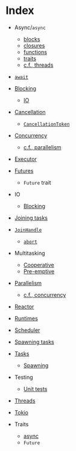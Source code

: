 # Index



- Async/`async`
  - [blocks](../part-guide/adv-async-await.md#async-blocks)
  - [closures](../part-guide/adv-async-await.md#async-closures)
  - [functions](../part-guide/async-await.md#async-functions)
  - [traits](../part-guide/adv-async-await.md#async-traits)
  - [c.f., threads](../part-guide/concurrency.md#async-programming)
- [`await`](../part-guide/async-await.md#await)



- [Blocking](../part-guide/adv-async-await.md#blocking-and-cancellation)
  - [IO](../part-guide/adv-async-await.md#blocking-io)



- [Cancellation](../part-guide/adv-async-await.md#cancellation)
  - [`CancellationToken`](../part-guide/adv-async-await.md#cancellation)
- [Concurrency](../part-guide/concurrency.md)
  - [c.f., parallelism](../part-guide/concurrency.md#concurrency-and-parallelism)



- [Executor](../part-guide/async-await.md#the-runtime)



- [Futures](../part-guide/async-await.md#futures-and-tasks)
  - `Future` trait



- IO
  - [Blocking](../part-guide/adv-async-await.md#blocking-io)



- [Joining tasks](../part-guide/async-await.md#joining-tasks)
- [`JoinHandle`](../part-guide/async-await.md#joinhandle)
  - [`abort`](../part-guide/adv-async-await.md#cancellation)



- Multitasking
  - [Cooperative](../part-guide/concurrency.md#async-programming)
  - [Pre-emptive](../part-guide/concurrency.md#processes-and-threads)



- [Parallelism](../part-guide/concurrency.md#concurrency-and-parallelism)
  - [c.f., concurrency](../part-guide/concurrency.md#concurrency-and-parallelism)



- [Reactor](../part-guide/async-await.md#the-runtime)
- [Runtimes](../part-guide/async-await.md#the-runtime)



- [Scheduler](../part-guide/async-await.md#the-runtime)
- [Spawning tasks](../part-guide/async-await.md#spawning-tasks)



- [Tasks](../part-guide/async-await.md#futures-and-tasks)
  - [Spawning](../part-guide/async-await.md#spawning-tasks)
- Testing
  - [Unit tests](../part-guide/adv-async-await.md#unit-tests)
- [Threads](../part-guide/concurrency.md#processes-and-threads)
- [Tokio](../part-guide/async-await.md#the-runtime)
- Traits
  - [async](../part-guide/adv-async-await.md#async-traits)
  - `Future`
